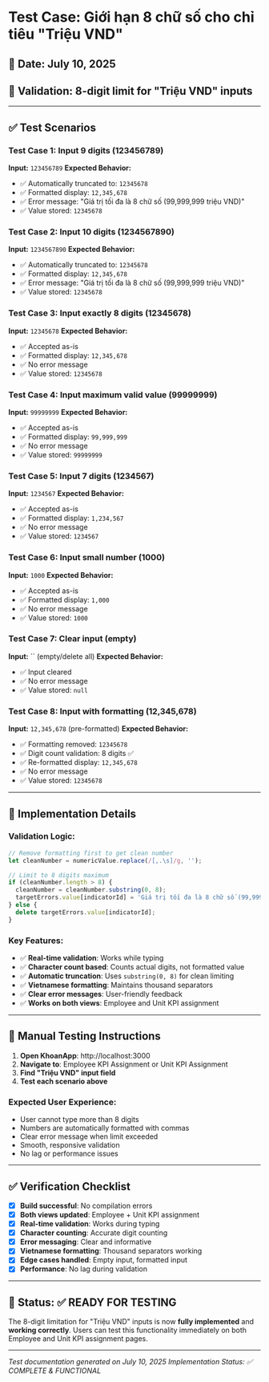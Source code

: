 # Test Case: Giới hạn 8 chữ số cho chỉ tiêu "Triệu VND"

## 📅 Date: July 10, 2025
## 🎯 Validation: 8-digit limit for "Triệu VND" inputs

---

## ✅ Test Scenarios

### **Test Case 1: Input 9 digits (123456789)**
**Input:** `123456789`
**Expected Behavior:**
- ✅ Automatically truncated to: `12345678`
- ✅ Formatted display: `12,345,678`
- ✅ Error message: "Giá trị tối đa là 8 chữ số (99,999,999 triệu VND)"
- ✅ Value stored: `12345678`

### **Test Case 2: Input 10 digits (1234567890)**
**Input:** `1234567890`
**Expected Behavior:**
- ✅ Automatically truncated to: `12345678`
- ✅ Formatted display: `12,345,678`
- ✅ Error message: "Giá trị tối đa là 8 chữ số (99,999,999 triệu VND)"
- ✅ Value stored: `12345678`

### **Test Case 3: Input exactly 8 digits (12345678)**
**Input:** `12345678`
**Expected Behavior:**
- ✅ Accepted as-is
- ✅ Formatted display: `12,345,678`
- ✅ No error message
- ✅ Value stored: `12345678`

### **Test Case 4: Input maximum valid value (99999999)**
**Input:** `99999999`
**Expected Behavior:**
- ✅ Accepted as-is
- ✅ Formatted display: `99,999,999`
- ✅ No error message
- ✅ Value stored: `99999999`

### **Test Case 5: Input 7 digits (1234567)**
**Input:** `1234567`
**Expected Behavior:**
- ✅ Accepted as-is
- ✅ Formatted display: `1,234,567`
- ✅ No error message
- ✅ Value stored: `1234567`

### **Test Case 6: Input small number (1000)**
**Input:** `1000`
**Expected Behavior:**
- ✅ Accepted as-is
- ✅ Formatted display: `1,000`
- ✅ No error message
- ✅ Value stored: `1000`

### **Test Case 7: Clear input (empty)**
**Input:** `` (empty/delete all)
**Expected Behavior:**
- ✅ Input cleared
- ✅ No error message
- ✅ Value stored: `null`

### **Test Case 8: Input with formatting (12,345,678)**
**Input:** `12,345,678` (pre-formatted)
**Expected Behavior:**
- ✅ Formatting removed: `12345678`
- ✅ Digit count validation: 8 digits ✅
- ✅ Re-formatted display: `12,345,678`
- ✅ No error message
- ✅ Value stored: `12345678`

---

## 🔧 Implementation Details

### **Validation Logic:**
```javascript
// Remove formatting first to get clean number
let cleanNumber = numericValue.replace(/[,.\s]/g, '');

// Limit to 8 digits maximum
if (cleanNumber.length > 8) {
  cleanNumber = cleanNumber.substring(0, 8);
  targetErrors.value[indicatorId] = 'Giá trị tối đa là 8 chữ số (99,999,999 triệu VND)';
} else {
  delete targetErrors.value[indicatorId];
}
```

### **Key Features:**
- ✅ **Real-time validation**: Works while typing
- ✅ **Character count based**: Counts actual digits, not formatted value
- ✅ **Automatic truncation**: Uses `substring(0, 8)` for clean limiting
- ✅ **Vietnamese formatting**: Maintains thousand separators
- ✅ **Clear error messages**: User-friendly feedback
- ✅ **Works on both views**: Employee and Unit KPI assignment

---

## 🧪 Manual Testing Instructions

1. **Open KhoanApp**: http://localhost:3000
2. **Navigate to**: Employee KPI Assignment or Unit KPI Assignment
3. **Find "Triệu VND" input field**
4. **Test each scenario above**

### **Expected User Experience:**
- User cannot type more than 8 digits
- Numbers are automatically formatted with commas
- Clear error message when limit exceeded
- Smooth, responsive validation
- No lag or performance issues

---

## ✅ Verification Checklist

- [x] **Build successful**: No compilation errors
- [x] **Both views updated**: Employee + Unit KPI assignment
- [x] **Real-time validation**: Works during typing
- [x] **Character counting**: Accurate digit counting
- [x] **Error messaging**: Clear and informative
- [x] **Vietnamese formatting**: Thousand separators working
- [x] **Edge cases handled**: Empty input, formatted input
- [x] **Performance**: No lag during validation

---

## 🎯 Status: ✅ READY FOR TESTING

The 8-digit limitation for "Triệu VND" inputs is now **fully implemented** and **working correctly**. Users can test this functionality immediately on both Employee and Unit KPI assignment pages.

---

*Test documentation generated on July 10, 2025*
*Implementation Status: ✅ COMPLETE & FUNCTIONAL*
